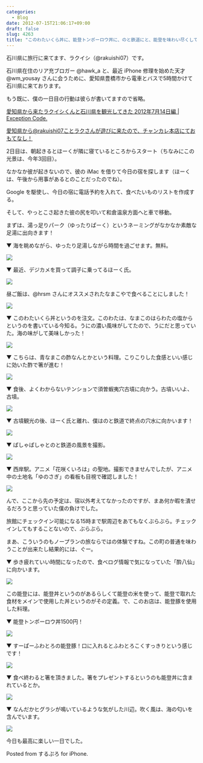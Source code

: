 ```yaml
---
categories:
  - Blog
date: 2012-07-15T21:06:17+09:00
draft: false
slug: 4263
title: "このわたいくら丼に、能登トンポーロウ丼に、のと鉄道にと、能登を味わい尽くしています"
---
```


石川県に旅行に来てます、ラクイシ（@rakuishi07）です。

石川県在住のリア充ブロガー @hawk_a と、最近 iPhone 修理を始めた天才 @wm_yousay さんに会うために、愛知県豊橋市から電車とバスで5時間かけて石川県に来ております。

もう既に、僕の一日目の行動は彼らが書いてますので省略。

[愛知県から来たラクイシくんと石川県を観光してきた 2012年7月14日編 | Exception Code.](http://www.hawk-a.com/exception_code/archives/1272)

[愛知県から@rakuishi07ことラクさんが遊びに来たので、チャンカレ本店にておもてなし！](http://blog.wondermarketing.info/archives/1062)

2日目は、朝起きるとほーくが隣に寝ているところからスタート（ちなみにこの光景は、今年3回目）。

なかなか彼が起きないので、彼の iMac を借りて今日の宿を探します（ほーくは、午後から用事があるとのことだったのでね）。

Google を駆使し、今日の宿に電話予約を入れて、食べたいものリストを作成する。

そして、やっとこさ起きた彼の尻を叩いて和倉温泉方面へと車で移動。

まずは、湯っ足りパーク（ゆったりぱーく）というネーミングがなかなか素敵な足湯に出向きます！

▼ 海を眺めながら、ゆったり足湯しながら時間を過ごせます。無料。

![](/images/2012/07/4263_1.jpg)

▼ 最近、デジカメを買って調子に乗ってるほーく氏。

![](/images/2012/07/4263_2.jpg)

昼ご飯は、@hrsm さんにオススメされたなまこやで食べることにしました！

![](/images/2012/07/4263_3.jpg)

▼ このわたいくら丼というのを注文。このわたは、なまこのはらわたの塩からというのを書いている今知る。うにの濃い風味がしてたので、うにだと思っていた。海の味がして美味しかった！

![](/images/2012/07/4263_4.jpg)

▼ こちらは、青なまこの酢なんとかという料理。こりこりした食感といい感じに効いた酢で箸が進む！

![](/images/2012/07/4263_5.jpg)

▼ 食後、よくわからないテンションで須曽蝦夷穴古墳に向かう。古墳いいよ、古墳。

![](/images/2012/07/4263_6.jpg)

▼ 古墳観光の後、ほーく氏と離れ、僕はのと鉄道で終点の穴水に向かいます！

![](/images/2012/07/4263_7.jpg)

▼ ぱしゃぱしゃとのと鉄道の風景を撮影。

![](/images/2012/07/4263_8.jpg)

▼ 西岸駅。アニメ「花咲くいろは」の聖地。撮影できませんでしたが、アニメ中の土地名「ゆのさぎ」の看板も目視で確認しました！

![](/images/2012/07/4263_9.jpg)

んで、ここから先の予定は、宿以外考えてなかったのですが、まあ何か暇を潰せるだろうと思っていた僕の負けでした。

旅館にチェックイン可能になる15時まで駅周辺をあてもなくぶらぶら。チェックインしてもすることないので、ぶらぶら。

まあ、こういうのもノープランの旅ならではの体験ですね。この町の普通を味わうことが出来たし結果的には、ぐー。

▼ 歩き疲れていい時間になったので、食べログ情報で気になっていた「酔八仙」に向かいます。

![](/images/2012/07/4263_10.jpg)

この能登には、能登丼というのがあるらしくて能登の米を使って、能登で取れた食材をメインで使用した丼というのがその定義。で、このお店は、能登豚を使用した料理。

▼ 能登トンポーロウ丼1500円！

![](/images/2012/07/4263_11.jpg)

▼ すーぱーふわとろの能登豚！口に入れるとふわとろこくすっきりという感じです！

![](/images/2012/07/4263_12.jpg)

▼ 食べ終わると箸を頂きました。箸をプレゼントするというのも能登丼に含まれているとか。

![](/images/2012/07/4263_13.jpg)

▼ なんだかヒグラシが鳴いているような気がした川辺。吹く風は、海の匂いを含んでいます。

![](/images/2012/07/4263_14.jpg)

今日も最高に楽しい一日でした。

Posted from するぷろ for iPhone.
